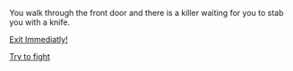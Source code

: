 You walk through the front door and there is a killer waiting for you to stab you with a knife.  

[Exit Immediatly!](die.md)  

[Try to fight](die.md) 